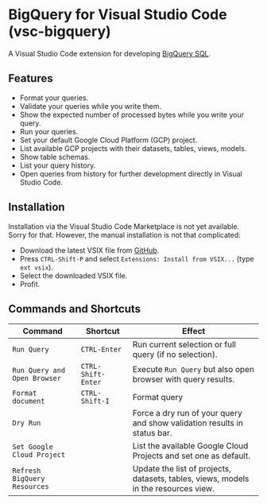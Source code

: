 # BigQuery for Visual Studio Code (vsc-bigquery)

A Visual Studio Code extension for developing [BigQuery SQL](https://cloud.google.com/bigquery/). 

## Features 
- Format your queries.
- Validate your queries while you write them.
- Show the expected number of processed bytes while you write your query.
- Run your queries.
- Set your default Google Cloud Platform (GCP) project.
- List available GCP projects with their datasets, tables, views, models.
- Show table schemas.
- List your query history.
- Open queries from history for further development directly in Visual Studio Code.

## Installation

Installation via the Visual Studio Code Marketplace is not yet available. Sorry for that. However, the manual installation is not that complicated:
- Download the latest VSIX file from [GitHub](https://github.com/christophstockhusen/vsc-bigquery/releases).
- Press `CTRL-Shift-P` and select `Extensions: Install from VSIX...` (type `ext vsix`).
- Select the downloaded VSIX file.
- Profit.

## Commands and Shortcuts

| Command                      | Shortcut           | Effect                                                                              |
|------------------------------|--------------------|-------------------------------------------------------------------------------------|
| `Run Query`                  | `CTRL-Enter`       | Run current selection or full query (if no selection).                              |
| `Run Query and Open Browser` | `CTRL-Shift-Enter` | Execute `Run Query` but also open browser with query results.                       |
| `Format document`            | `CTRL-Shift-I`     | Format query                                                                        |
| `Dry Run`                    |                    | Force a dry run of your query and show validation results in status bar.            |
| `Set Google Cloud Project`   |                    | List the available Google Cloud Projects and set one as default.                    |
| `Refresh BigQuery Resources` |                    | Update the list of projects, datasets, tables, views, models in the resources view. |